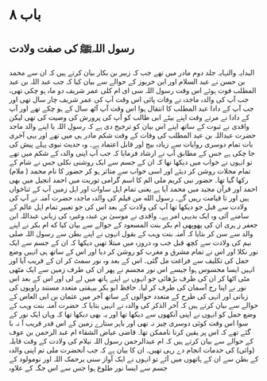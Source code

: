 # باب ۸

## رسول اللہﷺ کی صفت ولادت

 البدایہ والنہایہ جلد دوم مادر میں تھے جب کہ زبیر بن بکار بیان کرتے ہیں کہ ان سے محمد بن حسن نے عبد السلام اور ابن خربوز کے حوالے سے بیان کیا کہ جب عبد اللہ بن عبد المطلب فوت ہوئے اس وقت رسول اللہ سی ای ام کلی عمر شریف دو ماہ ہو چکی تھی، جب آپ کی والدہ ماجدہ نے وفات پائی اس وقت آپ کی عمر شریف چار سال تھی اور جب آپ کے دادا عبد المطلب کا انتقال ہوا اس وقت آپ آٹھ سال کے ہو چکے تھے اور آپ کے دادا نے مرتے وقت اپنے بیٹے ابی طالب کو آپ کی پرورش کی وصیت کی تھی لیکن واقدی نے ثبوت کے ساتھ اپنے اس بیان کو ترجیح دی ہے کہ رسول اللہ یا اپنے والد ماجد حضرت عبداللہ بن عبد المطلب کی وفات کے وقت شکم مادر ہی میں تھے اور یہی آخری بات تمام دوسری روایات سے زیادہ بیج اور قابل اعتماد ہے۔ وہ حدیث نبوی پہلے پیش کی جا چکی ہے جس کے مطابق آپ نے ارشاد فرمایا کہ جب آپ اپنی والدہ کے شکم میں تھے تو انہوں نے خواب میں دیکھا تھا کہ ان کے جسم سے ایک روشنی نکلی جس نے شام کے تمام محلات روشن کر دیئے اور اسی خواب سے متاثر ہو کر حضور کا نام محمد ( ملام) رکھا گیا تھا۔ حضور نبی کریم ملی الم کا اسم گرامی توریت میں احمد انجیل میں بھی احمد اور قرآن مجید میں محمد آیا ہے یعنی تمام اہل ساوات اور اہل زمین آپ کے ثناخواں ہیں اور تا قیامت رہیں گے۔ رسول الله من فیلم کی والدہ ماجدہ حضرت آمنہ نے آپ کی ولادت سے قبل جو دیکھا تھا آپ کی ولادت کے بعد اس کی جو تعبیر تمام اہل عالم کے سامنے آئی وہ ایک بدیہی امر ہے۔ واقدی نے موسیٰ بن عبدہ وغیرہ کی زبانی عبداللہ ابن جعفر ز ہری ان کی پھوپھی ام بکر بنت المسعود کے حوالے سے بیان کیا که ام بکر نے اپنے والد سے سن کر بتایا کہ آمنہ بنت وہب کے بقول انہوں نے اپنے بطن سے رسول اللہ صلی نیم کی ولادت سے کچھ قبل جب وہ دروزہ میں مبتلا تھیں دیکھا کہ ان کے جسم سے ایک نور نکلا اور اس نے تمام مشرق و مغرب کو روشن کر دیا اور اس کے ساتھ ہی انہیں وضع حمل کی تکلیف سے فراغت مل گئی۔ اس کے بعد وہ نور سمٹ کر ان کے قریب آیا اور انہیں ایسا محسوس ہوا جیسے اس نور مجسم نے پھر ان کی طرف زمین سے ایک مٹھی مٹی اٹھا کر ان کی طرف بڑھائی جو انہوں نے اپنے ہاتھ میں لے لی اور اس کے بعد اس نور نے اپنا رخ آسمان کی طرف کر لیا۔ حافظ ابو بکر بیہقتی متعدد مستند راویوں کی زبانی اور انہی کی طرح کے متعدد حوالوں کے ساتھ آخر میں عثمان بن ابی العاص کے حوالے سے بیان کرتے ہیں کہ آخر الذکر کی والدہ نے انہیں بتایا کہ حضرت آمنہ بنت وہب کے وضع حمل کو انہوں نے اپنی آنکھوں سے دیکھا تھا اور یہ بھی دیکھا تھا کہ وہاں ایک نور کے سوا اس وقت کوئی دوسری چیز نہ تھی اور باہر ستارے زمین کے اس قدر قریب آ نہ با گئے تھے کہ اس پر یقین کرنا ناممکن تھا۔ قاضی عیاض الشقاء ام عبد الرحمن بن عوف کے حوالے سے بیان کرتے ہیں کہ ام عبدالرحمن رسول اللہ نیلام کی ولادت کے وقت قابلہ (وائی) کی خدمات انجام دے رہی تھیں۔ ان کا بیان ہے کہ جب آنحضرت ملی تم اپنی والدہ کے بطن سے ان کے ہاتھوں میں آئے تو انہوں نے ایک آواز سنی یرحمک اللہ اور نومولود کے جسم سے ایسا نور طلوع ہوا جس سے اس جگہ کے علاوہ